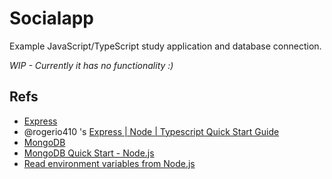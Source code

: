 # Socialapp
Example JavaScript/TypeScript study application and database connection.

*WIP - Currently it has no functionality :)*

## Refs
- [Express](https://expressjs.com/)
- @rogerio410 's [Express | Node | Typescript Quick Start Guide](https://rogerio410gostack.notion.site/node-ts-express-7617f3cd39134eb0b89d6b0c355678f0)
- [MongoDB](https://www.mongodb.com/)
- [MongoDB Quick Start - Node.js](https://www.mongodb.com/docs/drivers/node/current/quick-start)
- [Read environment variables from Node.js](https://nodejs.dev/en/learn/how-to-read-environment-variables-from-nodejs)
